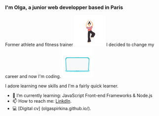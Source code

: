 ### I'm Olga, a junior web developper based in Paris

Former athlete and fitness trainer ![Yoga exercices](https://raw.githubusercontent.com/OlgaSpirkina/mindfulness/main/src/assets/yoga.gif) I decided to change my career and now I'm coding. ![Coding](https://raw.githubusercontent.com/OlgaSpirkina/mindfulness/main/src/assets/coding.gif)


I adore learning new skills and I'm a fairly quick learner.

- 🌱 I’m currently learning: JavaScript Front-end Frameworks & Node.js
- 📫 How to reach me: [LinkdIn](https://www.linkedin.com/in/olga-spirkina/).
- :computer: [Digital cv] (olgaspirkina.github.io/). 
